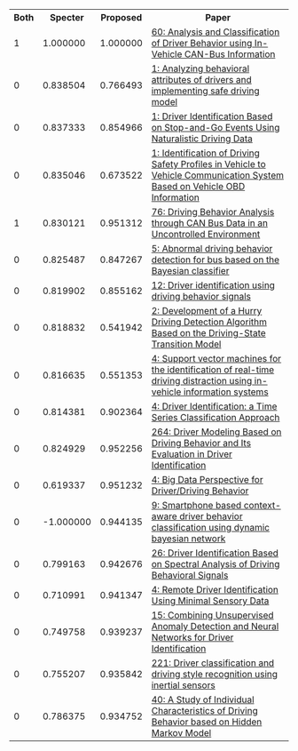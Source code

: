 <html><table><tr>
<th>Both</th>
<th>Specter</th>
<th>Proposed</th>
<th>Paper</th>
</tr>
<tr>
<td>1</td>
<td>1.000000</td>
<td>1.000000</td>
<td><a href="https://www.semanticscholar.org/paper/f54fb0d1d3582ac5b533fa228f46fb4246a2c69b">60: Analysis and Classification of Driver Behavior using In-Vehicle CAN-Bus Information</a></td>
</tr>
<tr>
<td>0</td>
<td>0.838504</td>
<td>0.766493</td>
<td><a href="https://www.semanticscholar.org/paper/3f5790314ee77e54de07b3bba20749fde112c012">1: Analyzing behavioral attributes of drivers and implementing safe driving model</a></td>
</tr>
<tr>
<td>0</td>
<td>0.837333</td>
<td>0.854966</td>
<td><a href="https://www.semanticscholar.org/paper/f7c7e020a3a5f5cb8070b59cc75f6d9559892978">1: Driver Identification Based on Stop-and-Go Events Using Naturalistic Driving Data</a></td>
</tr>
<tr>
<td>0</td>
<td>0.835046</td>
<td>0.673522</td>
<td><a href="https://www.semanticscholar.org/paper/7f7b82293a14fe343c1ce6026ce425f24492a4fc">1: Identification of Driving Safety Profiles in Vehicle to Vehicle Communication System Based on Vehicle OBD Information</a></td>
</tr>
<tr>
<td>1</td>
<td>0.830121</td>
<td>0.951312</td>
<td><a href="https://www.semanticscholar.org/paper/7f6e0b17c459fd3810e2c637d37a546c891a6bfc">76: Driving Behavior Analysis through CAN Bus Data in an Uncontrolled Environment</a></td>
</tr>
<tr>
<td>0</td>
<td>0.825487</td>
<td>0.847267</td>
<td><a href="https://www.semanticscholar.org/paper/ab54cefbba5ab0ff4e67cae349b54dc1a7fe7e07">5: Abnormal driving behavior detection for bus based on the Bayesian classifier</a></td>
</tr>
<tr>
<td>0</td>
<td>0.819902</td>
<td>0.855162</td>
<td><a href="https://www.semanticscholar.org/paper/1ce5aa2783e8ef17795a66a7c1d3f52267169dba">12: Driver identification using driving behavior signals</a></td>
</tr>
<tr>
<td>0</td>
<td>0.818832</td>
<td>0.541942</td>
<td><a href="https://www.semanticscholar.org/paper/5164f12a82e0368477d7950b6609178a74436cbd">2: Development of a Hurry Driving Detection Algorithm Based on the Driving-State Transition Model</a></td>
</tr>
<tr>
<td>0</td>
<td>0.816635</td>
<td>0.551353</td>
<td><a href="https://www.semanticscholar.org/paper/5aa638d0269aa03641358c2118880912aaf03049">4: Support vector machines for the identification of real-time driving distraction using in-vehicle information systems</a></td>
</tr>
<tr>
<td>0</td>
<td>0.814381</td>
<td>0.902364</td>
<td><a href="https://www.semanticscholar.org/paper/f2dcd6e582c946af491b00ae9c52cc9f6b05cdfc">4: Driver Identification: a Time Series Classification Approach</a></td>
</tr>
<tr>
<td>0</td>
<td>0.824929</td>
<td>0.952256</td>
<td><a href="https://www.semanticscholar.org/paper/bbc730725a329d1e64f01251290f79823f2e7dd6">264: Driver Modeling Based on Driving Behavior and Its Evaluation in Driver Identification</a></td>
</tr>
<tr>
<td>0</td>
<td>0.619337</td>
<td>0.951232</td>
<td><a href="https://www.semanticscholar.org/paper/2585879c2f0209d5df685e8599c2ed17a71585d4">4: Big Data Perspective for Driver/Driving Behavior</a></td>
</tr>
<tr>
<td>0</td>
<td>-1.000000</td>
<td>0.944135</td>
<td><a href="https://www.semanticscholar.org/paper/732627dd3b7115b5783063f05e49b863541b2e8a">9: Smartphone based context-aware driver behavior classification using dynamic bayesian network</a></td>
</tr>
<tr>
<td>0</td>
<td>0.799163</td>
<td>0.942676</td>
<td><a href="https://www.semanticscholar.org/paper/9aaa0d505229e18a95ff1de035bf1ac19de184ec">26: Driver Identification Based on Spectral Analysis of Driving Behavioral Signals</a></td>
</tr>
<tr>
<td>0</td>
<td>0.710991</td>
<td>0.941347</td>
<td><a href="https://www.semanticscholar.org/paper/3f37b3883c76fd639b94bebc82443548cc78797c">4: Remote Driver Identification Using Minimal Sensory Data</a></td>
</tr>
<tr>
<td>0</td>
<td>0.749758</td>
<td>0.939237</td>
<td><a href="https://www.semanticscholar.org/paper/57bb4892fcd8ed7ea3a4eb4bf62d6f4215b6a2eb">15: Combining Unsupervised Anomaly Detection and Neural Networks for Driver Identification</a></td>
</tr>
<tr>
<td>0</td>
<td>0.755207</td>
<td>0.935842</td>
<td><a href="https://www.semanticscholar.org/paper/930710634c33f8c3e47edafe450472f8bcc3e132">221: Driver classification and driving style recognition using inertial sensors</a></td>
</tr>
<tr>
<td>0</td>
<td>0.786375</td>
<td>0.934752</td>
<td><a href="https://www.semanticscholar.org/paper/0b6a09d5ddcade3d2ca3795f2bfd5d8f17469933">40: A Study of Individual Characteristics of Driving Behavior based on Hidden Markov Model</a></td>
</tr>
</table></html>
